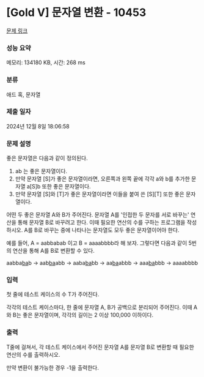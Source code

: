 # [Gold V] 문자열 변환 - 10453 

[문제 링크](https://www.acmicpc.net/problem/10453) 

### 성능 요약

메모리: 134180 KB, 시간: 268 ms

### 분류

애드 혹, 문자열

### 제출 일자

2024년 12월 8일 18:06:58

### 문제 설명

<p>좋은 문자열은 다음과 같이 정의된다.</p>

<ol>
	<li>ab 는 좋은 문자열이다.</li>
	<li>만약 문자열 [S]가 좋은 문자열이라면, 오른쪽과 왼쪽 끝에 각각 a와 b를 추가한 문자열 a[S]b 또한 좋은 문자열이다.</li>
	<li>만약 문자열 [S]와 [T]가 좋은 문자열이라면 이들을 붙여 쓴 [S][T] 또한 좋은 문자열이다.</li>
</ol>

<p>어떤 두 좋은 문자열 A와 B가 주어진다. 문자열 A를 '인접한 두 문자를 서로 바꾸는' 연산을 통해 문자열 B로 바꾸려고 한다. 이때 필요한 연산의 수를 구하는 프로그램을 작성하시오. A를 B로 바꾸는 중에 나타나는 문자열도 모두 좋은 문자열이어야 한다.</p>

<p>예를 들어, A = aabbabab 이고 B = aaaabbbb라 해 보자. 그렇다면 다음과 같이 5번의 연산을 통해 A를 B로 변환할 수 있다.</p>

<p>aabba<u>ba</u>b → aab<u>ba</u>abb → aaba<u>ba</u>bb → aa<u>ba</u>abbb → aaa<u>ba</u>bbb → aaaabbbb</p>

### 입력 

 <p>첫 줄에 테스트 케이스의 수 T가 주어진다.</p>

<p>각각의 테스트 케이스마다, 한 줄에 문자열 A, B가 공백으로 분리되어 주어진다. 이때 A와 B는 좋은 문자열이며, 각각의 길이는 2 이상 100,000 이하이다.</p>

### 출력 

 <p>T줄에 걸쳐서, 각 테스트 케이스에서 주어진 문자열 A를 문자열 B로 변환할 때 필요한 연산의 수를 출력하시오.</p>

<p>만약 변환이 불가능한 경우 -1을 출력한다.</p>

